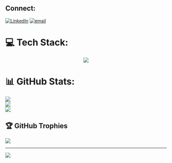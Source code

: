
## Connect:
[![LinkedIn](https://img.shields.io/badge/LinkedIn-0A66C2?logo=linkedin&logoColor=white)](https://www.linkedin.com/in/mohammed-atif-113b95353/)
[![email](https://img.shields.io/badge/Email-D14836?logo=gmail&logoColor=white)](mailto:mohdatif.contact@gmail.com)

# 💻 Tech Stack:

<p align="center">
  <a href="https://skillicons.dev">
    <img src="https://skillicons.dev/icons?i=git,python,js,html,css" />
  </a>
</p>

# 📊 GitHub Stats:
![](https://github-readme-stats.vercel.app/api?username=atif09&theme=blue_navy&hide_border=false&include_all_commits=false&count_private=false)<br/>
![](https://nirzak-streak-stats.vercel.app/?user=atif09&theme=blue_navy&hide_border=false)<br/>
![](https://github-readme-stats.vercel.app/api/top-langs/?username=atif09&theme=blue_navy&hide_border=false&include_all_commits=false&count_private=false&layout=compact)

## 🏆 GitHub Trophies
![](https://github-profile-trophy.vercel.app/?username=atif09&theme=radical&no-frame=false&no-bg=true&margin-w=4)

---
[![](https://visitcount.itsvg.in/api?id=atif09&icon=0&color=0)](https://visitcount.itsvg.in)

<!-- Proudly created with GPRM ( https://gprm.itsvg.in ) -->
